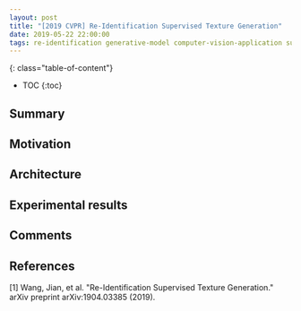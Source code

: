 ```yaml
---
layout: post
title: "[2019 CVPR] Re-Identification Supervised Texture Generation"
date: 2019-05-22 22:00:00
tags: re-identification generative-model computer-vision-application supervised gan 3d
---
```


<!--more-->

{: class="table-of-content"}
* TOC
{:toc}


## Summary


## Motivation


## Architecture


## Experimental results


## Comments


## References

[1] Wang, Jian, et al. "Re-Identification Supervised Texture Generation." arXiv preprint arXiv:1904.03385 (2019).
